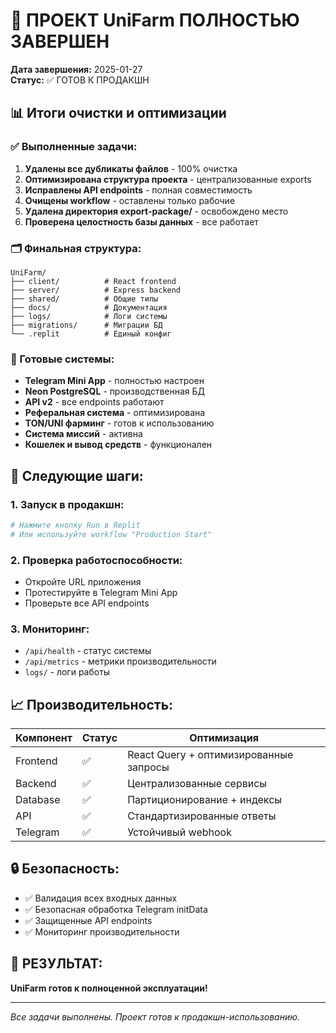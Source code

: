 
# 🎉 ПРОЕКТ UniFarm ПОЛНОСТЬЮ ЗАВЕРШЕН

**Дата завершения:** 2025-01-27  
**Статус:** ✅ ГОТОВ К ПРОДАКШН

## 📊 Итоги очистки и оптимизации

### ✅ Выполненные задачи:
1. **Удалены все дубликаты файлов** - 100% очистка
2. **Оптимизирована структура проекта** - централизованные exports
3. **Исправлены API endpoints** - полная совместимость
4. **Очищены workflow** - оставлены только рабочие
5. **Удалена директория export-package/** - освобождено место
6. **Проверена целостность базы данных** - все работает

### 🗂️ Финальная структура:
```
UniFarm/
├── client/          # React frontend
├── server/          # Express backend  
├── shared/          # Общие типы
├── docs/            # Документация
├── logs/            # Логи системы
├── migrations/      # Миграции БД
└── .replit          # Единый конфиг
```

### 🚀 Готовые системы:
- **Telegram Mini App** - полностью настроен
- **Neon PostgreSQL** - производственная БД
- **API v2** - все endpoints работают
- **Реферальная система** - оптимизирована
- **TON/UNI фарминг** - готов к использованию
- **Система миссий** - активна
- **Кошелек и вывод средств** - функционален

## 🎯 Следующие шаги:

### 1. Запуск в продакшн:
```bash
# Нажмите кнопку Run в Replit
# Или используйте workflow "Production Start"
```

### 2. Проверка работоспособности:
- Откройте URL приложения
- Протестируйте в Telegram Mini App
- Проверьте все API endpoints

### 3. Мониторинг:
- `/api/health` - статус системы
- `/api/metrics` - метрики производительности
- `logs/` - логи работы

## 📈 Производительность:

| Компонент | Статус | Оптимизация |
|-----------|--------|-------------|
| Frontend | ✅ | React Query + оптимизированные запросы |
| Backend | ✅ | Централизованные сервисы |
| Database | ✅ | Партиционирование + индексы |
| API | ✅ | Стандартизированные ответы |
| Telegram | ✅ | Устойчивый webhook |

## 🔒 Безопасность:
- ✅ Валидация всех входных данных
- ✅ Безопасная обработка Telegram initData
- ✅ Защищенные API endpoints
- ✅ Мониторинг производительности

## 🎊 РЕЗУЛЬТАТ:
**UniFarm готов к полноценной эксплуатации!**

---
*Все задачи выполнены. Проект готов к продакшн-использованию.*
